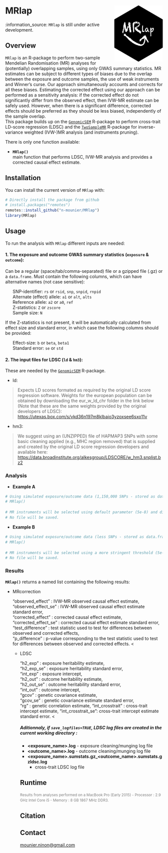 
<!-- README.md is generated from README.Rmd. Please edit that file -->

# MRlap <img src="inst/Figures/logo.png" align="right" height=180/>

<!--- 
# https://github.com/GuangchuangYu/hexSticker
library(hexSticker)
imgurl <- "inst/Figures/MRlap.png"
sticker(imgurl, 
        package="", p_size=8, p_color="black",
        h_fill="black", h_color="black",
        s_x=0.95, s_y=1.05, s_width=0.95,
        filename="inst/Figures/logo.png", dpi=2000) --->

<!--- :arrow_right: ESHG/EMGM?? poster is available [here]().  --->

:information\_source: `MRlap` is still under active development.

## Overview

`MRlap` is an R-package to perform two-sample Mendelian Randomisation
(MR) analyses for (potentially) overlapping samples, using only GWAS
summary statistics. MR estimates can be subject to different types of
biases due to the overlap between the exposure and outcome samples, the
use of weak instruments and Winner’s curse. Our approach simultaneously
accounts and corrects for all these biases. Estimating the corrected
effect using our approach can be performed as a sensitivity analysis: if
the corrected effect do not significantly differ from the observed
effect, then IVW-MR estimate can be safely used. However, when there is
a significant difference, corrected effects should be preferred as they
should be less biased, independently of the sample overlap.  
This package builds up on the
[`GenomicSEM`](https://github.com/GenomicSEM/GenomicSEM/) R-package to
perform cross-trait LD-score regression (LDSC) and the
[`TwoSampleMR`](https://github.com/MRCIEU/TwoSampleMR/) R-package for
inverse-variance weighted (IVW-)MR analysis (and instruments pruning).

There is only one function available:

  - **`MRlap()`**  
    main function that performs LDSC, IVW-MR analysis and provides a
    corrected causal effect estimate.

<!--More details about their usage can be found in the [manual](doc/bGWAS-manual.pdf).-->

## Installation

You can install the current version of `MRlap` with:

``` r
# Directly install the package from github
# install.packages("remotes")
remotes::install_github("n-mounier/MRlap")
library(MRlap)
```

<!--- Note: using remotes instead of devtools leads to re-build the package
and apparently, it may be a problem with R 3.4 and macOS, 
see https://stackoverflow.com/questions/43595457/alternate-compiler-for-installing-r-packages-clang-error-unsupported-option/43943631#43943631 --->

## Usage

To run the analysis with `MRlap` different inputs are needed:

#### 1\. The exposure and outcome GWAS summary statistics (`exposure` & `outcome`):

Can be a regular (space/tab/comma-separated) file or a gzipped file
(.gz) or a `data.frame`. Must contain the following columns, which can
have alternative names (not case sensitive):  

<ul>

SNP-identifier: `rs` or `rsid`, `snp`, `snpid`, `rnpid`  
Alternate (effect) allele: `a1` or `alt`, `alts`  
Reference allele: `a2` or `a0`, `ref`  
Z-statistics: `Z` or `zscore`  
Sample size: `N`

</ul>

If the Z-statistics is not present, it will be automatically calculated
from effect size and standard error, in which case the following columns
should be provided:  

<ul>

Effect-size: `b` or `beta`, `beta1`  
Standard error: `se` or `std`

</ul>

#### 2\. The input files for LDSC (`ld` & `hm3`):

These are needed by the
[`GenomicSEM`](https://github.com/GenomicSEM/GenomicSEM/) R-package.

  - ld:

> Expects LD scores formated as required by the original LD score
> regression software. Weights for the european population can be
> obtained by downloading the eur\_w\_ld\_chr folder in the link below
> (Note that these are the same weights provided by the original
> developers of LDSC):
> <https://utexas.box.com/s/vkd36n197m8klbaio3yzoxsee6sxo11v>

  - hm3:

> We suggest using an (UNZIPPED) file of HAPMAP3 SNPs with some basic
> cleaning applied (e.g., MHC region removed) that is supplied and
> created by the original LD score regression developers and available
> here:
> <https://data.broadinstitute.org/alkesgroup/LDSCORE/w_hm3.snplist.bz2>

### Analysis

  - **Example A**

<!-- end list -->

``` r
# Using simulated exposure/outcome data (1,150,000 SNPs - stored as data.frames)
# MRlap()

# MR instruments will be selected using default parameter (5e-8) and distance-pruned (500Kb),
# No file will be saved.
```

  - **Example B**

<!-- end list -->

``` r
# Using simulated exposure/outcome data (less SNPs - stored as data.frames)
# MRlap()

# MR instruments will be selected using a more stringent threshold (5e-10) and LD-pruned (500Kb - r2=),
# No file will be saved.
```

### Results

**`MRlap()`** returns a named list containing the following results:

  - MRcorrection

<ul>

“observed\_effect” : IVW-MR observed causal effect estimate,  
“observed\_effect\_se” : IVW-MR observed causal effect estimate standard
error,  
“corrected\_effect” : corrected causal effect estimate,  
“corrected\_effect\_se” : corrected causal effect estimate standard
error,  
“test\_difference” : test statistic used to test for differences between
observed and corrected effects,  
“p\_difference” : p-value corresponding to the test statistic used to
test for differences between observed and corrected effects. \<

  - LDSC

<ul>

“h2\_exp” : exposure heritability estimate,  
“h2\_exp\_se” : exposure heritability standard error,  
“int\_exp” : exposure intercept,  
“h2\_out” : outcome heritability estimate,  
“h2\_out\_se” : outcome heritability standard error,  
“int\_out” : outcome intercept,  
“gcov” : genetic covariance estimate,  
“gcov\_se” : genetic covariance estimate standard error,  
“rg” : genetic correlation estimate, “int\_crosstrait” : cross-trait
intercept estimate, “int\_crosstrait\_se”: cross-trait intercept
estimate standard error. \<

##### Aditionnaly, if `save_logfiles=TRUE`, LDSC log files are created in the current working directory :

  - **<exposure_name>.log** - exposure cleaning/munging log file  
  - **<outcome_name>.log** - outcome cleaning/munging log file  
  - **<exposure_name>.sumstats.gz\_<outcome_name>.sumstats.gzldsc.log**
    - cross-trait LDSC log file

## Runtime

<!---Analysis using all the 38 prior GWASs available, for a conventional GWAS containing ~7M SNPs in common with the prior studies ~ 25 minutes.

Analysis using 6 prior GWASs, for a conventional GWAS containing ~ 300,000 SNPs in common with prior studies (see example A) ~ 2 minutes.--->

<font color="grey"><small> Results from analyses performed on a MacBook
Pro (Early 2015) - Processor : 2.9 GHz Intel Core i5 - Memory : 8 GB
1867 MHz DDR3.</font> </small>

## Citation

<!--- If you use the `MRlap` package, please cite:

[Ninon Mounier, Zoltán Kutalik, bGWAS: an R package to perform Bayesian Genome Wide Association Studies, Bioinformatics](https://doi.org/10.1093/bioinformatics/btaa549) --->

## Contact

<mounier.ninon@gmail.com>

